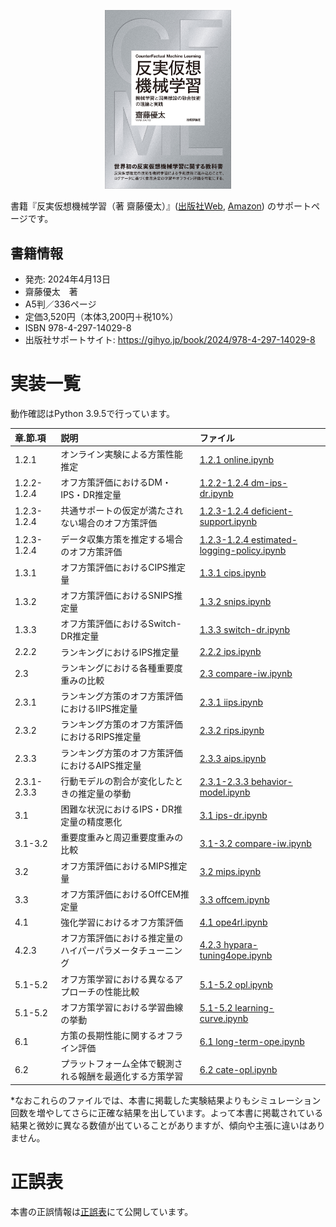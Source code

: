 <p align="center">
  <img src="cover.jpg" width=40%>
</p>

書籍『反実仮想機械学習（著 齋藤優太）』([出版社Web](https://gihyo.jp/book/2024/978-4-297-14029-8), [Amazon](https://www.amazon.co.jp/dp/4297140292)) のサポートページです。


## 書籍情報

- 発売: 2024年4月13日
- 齋藤優太　著
- A5判／336ページ
- 定価3,520円（本体3,200円＋税10%）
- ISBN 978-4-297-14029-8
- 出版社サポートサイト: https://gihyo.jp/book/2024/978-4-297-14029-8


# 実装一覧

動作確認はPython 3.9.5で行っています。

|章.節.項|説明|ファイル|
|:----|:----|:----|
|1.2.1|オンライン実験による方策性能推定|[1.2.1 online.ipynb](https://github.com/ghmagazine/cfml_book/blob/main/python/ch1/1.2.1%20online.ipynb)|
|1.2.2-1.2.4|オフ方策評価におけるDM・IPS・DR推定量|[1.2.2-1.2.4 dm-ips-dr.ipynb](https://github.com/ghmagazine/cfml_book/blob/main/python/ch1/1.2.2-1.2.4%20dm-ips-dr.ipynb)|
|1.2.3-1.2.4|共通サポートの仮定が満たされない場合のオフ方策評価|[1.2.3-1.2.4 deficient-support.ipynb](https://github.com/ghmagazine/cfml_book/blob/main/python/ch1/1.2.3-1.2.4%20deficient-support.ipynb)|
|1.2.3-1.2.4|データ収集方策を推定する場合のオフ方策評価|[1.2.3-1.2.4 estimated-logging-policy.ipynb](https://github.com/ghmagazine/cfml_book/blob/main/python/ch1/1.2.3-1.2.4%20estimated-logging-policy.ipynb)|
|1.3.1|オフ方策評価におけるCIPS推定量|[1.3.1 cips.ipynb](https://github.com/ghmagazine/cfml_book/blob/main/python/ch1/1.3.1%20cips.ipynb)|
|1.3.2|オフ方策評価におけるSNIPS推定量|[1.3.2 snips.ipynb](https://github.com/ghmagazine/cfml_book/blob/main/python/ch1/1.3.2%20snips.ipynb)|
|1.3.3|オフ方策評価におけるSwitch-DR推定量|[1.3.3 switch-dr.ipynb](https://github.com/ghmagazine/cfml_book/blob/main/python/ch1/1.3.3%20switch-dr.ipynb)|
|2.2.2|ランキングにおけるIPS推定量|[2.2.2 ips.ipynb](https://github.com/ghmagazine/cfml_book/blob/main/python/ch2/2.2.2%20ips.ipynb)|
|2.3|ランキングにおける各種重要度重みの比較|[2.3 compare-iw.ipynb](https://github.com/ghmagazine/cfml_book/blob/main/python/ch2/2.3%20compare-iw.ipynb)|
|2.3.1|ランキング方策のオフ方策評価におけるIIPS推定量|[2.3.1 iips.ipynb](https://github.com/ghmagazine/cfml_book/blob/main/python/ch2/2.3.1%20iips.ipynb)|
|2.3.2|ランキング方策のオフ方策評価におけるRIPS推定量|[2.3.2 rips.ipynb](https://github.com/ghmagazine/cfml_book/blob/main/python/ch2/2.3.2%20rips.ipynb)|
|2.3.3|ランキング方策のオフ方策評価におけるAIPS推定量|[2.3.3 aips.ipynb](https://github.com/ghmagazine/cfml_book/blob/main/python/ch2/2.3.3%20aips.ipynb)|
|2.3.1-2.3.3|行動モデルの割合が変化したときの推定量の挙動|[2.3.1-2.3.3 behavior-model.ipynb](https://github.com/ghmagazine/cfml_book/blob/main/python/ch2/2.3.1-2.3.3%20behavior_model.ipynb)|
|3.1|困難な状況におけるIPS・DR推定量の精度悪化|[3.1 ips-dr.ipynb](https://github.com/ghmagazine/cfml_book/blob/main/python/ch3/3.1%20ips-dr.ipynb)|
|3.1-3.2|重要度重みと周辺重要度重みの比較|[3.1-3.2 compare-iw.ipynb](https://github.com/ghmagazine/cfml_book/blob/main/python/ch3/3.1-3.2%20compare-iw.ipynb)|
|3.2|オフ方策評価におけるMIPS推定量|[3.2 mips.ipynb](https://github.com/ghmagazine/cfml_book/blob/main/python/ch3/3.2%20mips.ipynb)|
|3.3|オフ方策評価におけるOffCEM推定量|[3.3 offcem.ipynb](https://github.com/ghmagazine/cfml_book/blob/main/python/ch3/3.3%20offcem.ipynb)|
|4.1|強化学習におけるオフ方策評価|[4.1 ope4rl.ipynb](https://github.com/ghmagazine/cfml_book/blob/main/python/ch4/4.1%20ope4rl.ipynb)|
|4.2.3|オフ方策評価における推定量のハイパーパラメータチューニング|[4.2.3 hypara-tuning4ope.ipynb](https://github.com/ghmagazine/cfml_book/blob/main/python/ch4/4.2.3%20hypara-tuning4ope.ipynb)|
|5.1-5.2|オフ方策学習における異なるアプローチの性能比較|[5.1-5.2 opl.ipynb](https://github.com/ghmagazine/cfml_book/blob/main/python/ch5/5.1-5.2%20opl.ipynb)|
|5.1-5.2|オフ方策学習における学習曲線の挙動|[5.1-5.2 learning-curve.ipynb](https://github.com/ghmagazine/cfml_book/blob/main/python/ch5/5.1-5.2%20learning-curve.ipynb)|
|6.1|方策の長期性能に関するオフライン評価|[6.1 long-term-ope.ipynb](https://github.com/ghmagazine/cfml_book/blob/main/python/ch6/6.1%20long-term-ope.ipynb)|
|6.2|プラットフォーム全体で観測される報酬を最適化する方策学習|[6.2 cate-opl.ipynb](https://github.com/ghmagazine/cfml_book/blob/main/python/ch6/6.2%20cate-opl.ipynb)|

*なおこれらのファイルでは、本書に掲載した実験結果よりもシミュレーション回数を増やしてさらに正確な結果を出しています。よって本書に掲載されている結果と微妙に異なる数値が出ていることがありますが、傾向や主張に違いはありません。


# 正誤表

本書の正誤情報は[正誤表](https://github.com/ghmagazine/cfml_book/blob/main/正誤表.md)にて公開しています。
